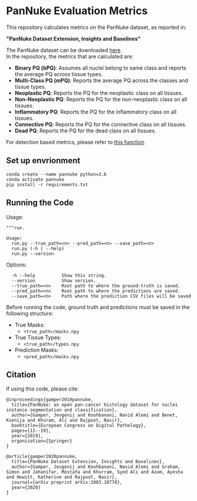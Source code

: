 # PanNuke Evaluation Metrics

This repository calculates metrics on the PanNuke dataset, as reported in: <br />

**"PanNuke Dataset Extension, Insights and Baselines"** <br />

The PanNuke dataset can be downloaded [here](https://warwick.ac.uk/fac/sci/dcs/research/tia/data/pannuke). <br />
In the repository, the metrics that are calculated are: <br />

- **Binary PQ (bPQ)**: Assumes all nuclei belong to same class and reports the average PQ across tissue types. <br />
- **Multi-Class PQ (mPQ)**: Reports the average PQ across the classes and tissue types. <br />
- **Neoplastic PQ**: Reports the PQ for the neoplastic class on all tissues. <br />
- **Non-Neoplastic PQ**: Reports the PQ for the non-neoplastic class on all tissues. <br />
- **Inflammatory PQ**: Reports the PQ for the inflammatory class on all tissues. <br />
- **Connective PQ**: Reports the PQ for the connective class on all tissues. <br />
- **Dead PQ**: Reports the PQ for the dead class on all tissues. <br />


For detection based metrics, please refer to [this function](https://github.com/vqdang/hover_net/blob/master/src/compute_stats.py#L13)

## Set up envrionment

```
conda create --name pannuke python=3.6
conda activate pannuke
pip install -r requirements.txt
```

## Running the Code 

Usage:
```
"""run.

Usage:
  run.py --true_path=<n> --pred_path=<n> --save_path=<n>
  run.py (-h | --help)
  run.py --version
```

Options:
```
  -h --help          Show this string.
  --version          Show version.
  --true_path=<n>    Root path to where the ground-truth is saved.
  --pred_path=<n>    Root path to where the predictions are saved.
  --save_path=<n>    Path where the prediction CSV files will be saved
```

Before running the code, ground truth and predictions must be saved in the following structure: <br />

- True Masks:
    - `<true_path>/masks.npy`
- True Tissue Types:
    - `<true_path>/types.npy`
- Prediction Masks:
    - `<pred_path>/masks.npy`


## Citation

If using this code, please cite: <br />

```
@inproceedings{gamper2019pannuke,
  title={PanNuke: an open pan-cancer histology dataset for nuclei instance segmentation and classification},
  author={Gamper, Jevgenij and Koohbanani, Navid Alemi and Benet, Ksenija and Khuram, Ali and Rajpoot, Nasir},
  booktitle={European Congress on Digital Pathology},
  pages={11--19},
  year={2019},
  organization={Springer}
}
```
```
@article{gamper2020pannuke,
  title={PanNuke Dataset Extension, Insights and Baselines},
  author={Gamper, Jevgenij and Koohbanani, Navid Alemi and Graham, Simon and Jahanifar, Mostafa and Khurram, Syed Ali and Azam, Ayesha and Hewitt, Katherine and Rajpoot, Nasir},
  journal={arXiv preprint arXiv:2003.10778},
  year={2020}
}
```





